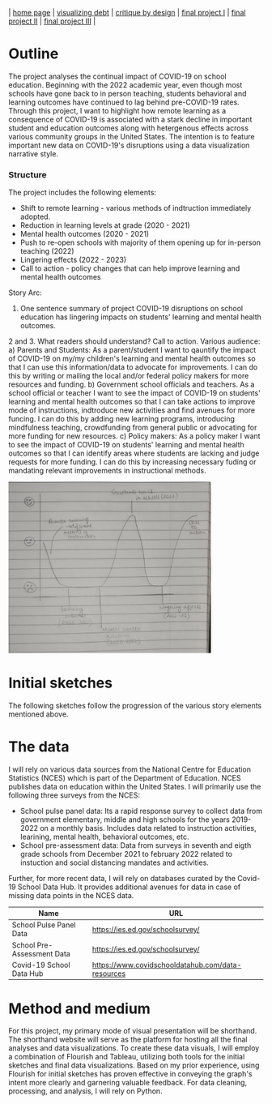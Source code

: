 | [home page](https://pranavakadiyala.github.io/Portfolio/) | [visualizing debt](visualizing-government-debt) | [critique by design](critique-by-design) | [final project I](final-project-part-one) | [final project II](final-project-part-two) | [final project III](final-project-part-three) |


# Outline

The project analyses the continual impact of COVID-19 on school education. Beginning with the 2022 academic year, even though most schools have gone back to in person teaching, students behavioral and learning outcomes have continued to lag behind pre-COVID-19 rates. Through this project, I want to highlight how remote learning as a consequence of COVID-19 is associated with a stark decline in important student and education outcomes along with hetergenous effects across various community groups in the United States. The intention is to feature important new data on COVID-19's disruptions using a data visualization narrative style. 

### Structure

The project includes the following elements:
* Shift to remote learning - various methods of indtruction immediately adopted.
* Reduction in learning levels at grade (2020 - 2021)
* Mental health outcomes (2020 - 2021)
* Push to re-open schools with majority of them opening up for in-person teaching (2022)
* Lingering effects (2022 - 2023)
* Call to action - policy changes that can help improve learning and mental health outcomes

Story Arc:

1. One sentence summary of project
COVID-19 disruptions on school education has lingering impacts on students' learning and mental health outcomes.

2 and 3. What readers should understand? Call to action.
Various audience: a) Parents and Students: As a parent/student I want to qauntify the impact of COVID-19 on my/my children's learning and mental health outcomes so that I can use this information/data to advocate for improvements. I can do this by writing or mailing the local and/or federal policy makers for more resources and funding.
b) Government school officials and teachers. As a school official or teacher I want to see the impact of COVID-19 on students' learning and mental health outcomes so that I can take actions to improve mode of instructions, indtroduce new activities and find avenues for more funcing. I can do this by adding new learning programs, introducing mindfulness teaching, crowdfunding from general public or advocating for more funding for new resources.
c) Policy makers: As a policy maker I want to see the impact of COVID-19 on students' learning and mental health outcomes so that I can identify areas where students are lacking and judge requests for more funding. I can do this by increasing necessary fuding or mandating relevant improvements in instructional methods. 

<img src="story_arc.jpeg" width="400"/>

# Initial sketches

The following sketches follow the progression of the various story elements mentioned above.



# The data

I will rely on various data sources from the National Centre for Education Statistics (NCES) which is part of the Department of Education. NCES publishes data on education within the United States. I will primarily use the following three surveys from the NCES:
* School pulse panel data: Its a rapid response survey to collect data from government elementary, middle and high schools for the years 2019-2022 on a monthly basis. Includes data related to instruction activities, learining, mental health, behavioral outcomes, etc.
* School pre-assessment data: Data from surveys in seventh and eigth grade schools from December 2021 to february 2022 related to instuction and social distancing mandates and activities. 

Further, for more recent data, I will rely on databases curated by the Covid-19 School Data Hub. It provides additional avenues for data in case of missing data points in the NCES data. 


| Name | URL |
|------|-----|
| School Pulse Panel Data  | https://ies.ed.gov/schoolsurvey/    |
| School Pre-Assessment Data    | https://ies.ed.gov/schoolsurvey/    | 
| Covid-19 School Data Hub     | https://www.covidschooldatahub.com/data-resources    | 


# Method and medium

For this project, my primary mode of visual presentation will be shorthand. The shorthand website will serve as the platform for hosting all the final analyses and data visualizations. To create these data visuals, I will employ a combination of Flourish and Tableau, utilizing both tools for the initial sketches and final data visualizations. Based on my prior experience, using Flourish for initial sketches has proven effective in conveying the graph's intent more clearly and garnering valuable feedback. For data cleaning, processing, and analysis, I will rely on Python.

